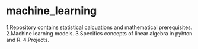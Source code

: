 # machine_learning
1.Repository contains statistical calcuations and mathematical prerequisites.
2.Machine learning models.
3.Specifics concepts of linear algebra in pyhton and R.
4.Projects.
